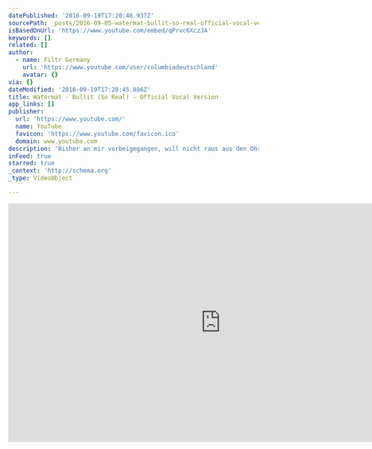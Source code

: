 ```yaml
---
datePublished: '2016-09-19T17:20:46.937Z'
sourcePath: _posts/2016-09-05-watermat-bullit-so-real-official-vocal-version.md
isBasedOnUrl: 'https://www.youtube.com/embed/qPrvc6XczJA'
keywords: []
related: []
author:
  - name: Filtr Germany
    url: 'https://www.youtube.com/user/columbiadeutschland'
    avatar: {}
via: {}
dateModified: '2016-09-19T17:20:45.886Z'
title: Watermät - Bullit (So Real) - Official Vocal Version
app_links: []
publisher:
  url: 'https://www.youtube.com/'
  name: YouTube
  favicon: 'https://www.youtube.com/favicon.ico'
  domain: www.youtube.com
description: 'Bisher an mir vorbeigegangen, will nicht raus aus den Ohren'
inFeed: true
starred: true
_context: 'http://schema.org'
_type: VideoObject

---
```

<iframe src="https://cdn.embedly.com/widgets/media.html?src=https%3A%2F%2Fwww.youtube.com%2Fembed%2FqPrvc6XczJA%3Ffeature%3Doembed&amp;url=http%3A%2F%2Fwww.youtube.com%2Fwatch%3Fv%3DqPrvc6XczJA&amp;image=https%3A%2F%2Fi.ytimg.com%2Fvi%2FqPrvc6XczJA%2Fhqdefault.jpg&amp;key=b7d04c9b404c499eba89ee7072e1c4f7&amp;type=text%2Fhtml&amp;schema=youtube" width="854" height="480" scrolling="no" frameborder="0" allowfullscreen="" style=""></iframe>